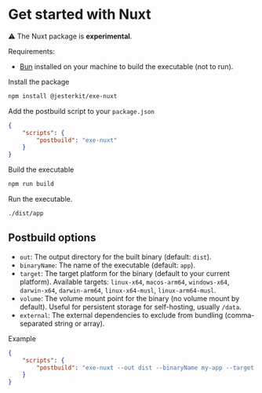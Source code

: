 # Get started with Nuxt

⚠️ The Nuxt package is **experimental**.

Requirements:

- [Bun](https://bun.com/) installed on your machine to build the executable (not to run).

Install the package

```bash
npm install @jesterkit/exe-nuxt
```

Add the postbuild script to your `package.json`

```json
{
	"scripts": {
		"postbuild": "exe-nuxt"
	}
}
```

Build the executable

```bash
npm run build
```

Run the executable.

```bash
./dist/app
```

## Postbuild options

- `out`: The output directory for the built binary (default: `dist`).
- `binaryName`: The name of the executable (default: `app`).
- `target`: The target platform for the binary (default to your current platform). Available targets: `linux-x64`, `macos-arm64`, `windows-x64`, `darwin-x64`, `darwin-arm64`, `linux-x64-musl`, `linux-arm64-musl`.
- `volume`: The volume mount point for the binary (no volume mount by default). Useful for persistent storage for self-hosting, usually `/data`.
- `external`: The external dependencies to exclude from bundling (comma-separated string or array).

Example

```json
{
	"scripts": {
		"postbuild": "exe-nuxt --out dist --binaryName my-app --target linux-x64 --volume /data"
	}
}
```
